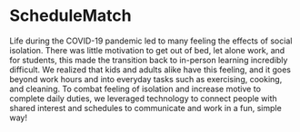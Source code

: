 # ScheduleMatch
Life during the COVID-19 pandemic led to many feeling the effects of social isolation. There was little motivation to get out of bed, let alone work, and for students, this made the transition back to in-person learning incredibly difficult. We realized that kids and adults alike have this feeling, and it goes beyond work hours and into everyday tasks such as exercising, cooking, and cleaning. To combat feeling of isolation and increase motive to complete daily duties, we leveraged technology to connect people with shared interest and schedules to communicate and work in a fun, simple way!
